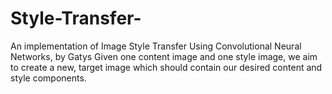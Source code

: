 # Style-Transfer-
An implementation of Image Style Transfer Using Convolutional Neural Networks, by Gatys 
Given one content image and one style image, we aim to create a new, target image which should contain our desired content and style components.
